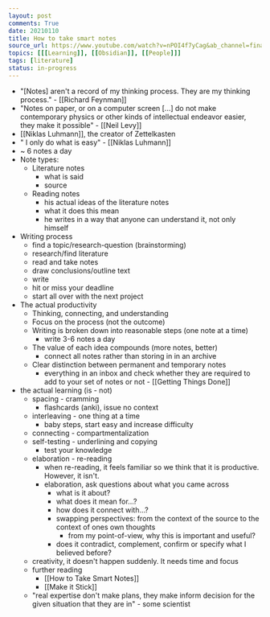 ```yaml
---
layout: post
comments: True
date: 20210110
title: How to take smart notes
source_url: https://www.youtube.com/watch?v=nPOI4f7yCag&ab_channel=finance-meet175-org
topics: [[[Learning]], [[Obsidian]], [[People]]]
tags: [literature]
status: in-progress
---
```


-   "[Notes] aren't a record of my thinking process. They are my thinking process." - [[Richard Feynman]]
-   "Notes on paper, or on a computer screen [...] do not make contemporary physics or other kinds of intellectual endeavor easier, they make it possible" - [[Neil Levy]]
-   [[Niklas Luhmann]], the creator of Zettelkasten
-   " I only do what is easy" - [[Niklas Luhmann]]
-   ~ 6 notes a day
-   Note types:
    -   Literature notes
        -   what is said
        -   source
    -   Reading notes
        -   his actual ideas of the literature notes
        -   what it does this mean
        -   he writes in a way that anyone can understand it, not only himself
-   Writing process
    -   find a topic/research-question (brainstorming)
    -   research/find literature
    -   read and take notes
    -   draw conclusions/outline text
    -   write
    -   hit or miss your deadline
    -   start all over with the next project
-   The actual productivity
    -   Thinking, connecting, and understanding
    -   Focus on the process (not the outcome)
    -   Writing is broken down into reasonable steps (one note at a time)
        -   write 3-6 notes a day
    -   The value of each idea compounds (more notes, better)
        -   connect all notes rather than storing in in an archive
    -   Clear distinction between permanent and temporary notes
        -   everything in an inbox and check whether they are required to add to your set of notes or not - [[Getting Things Done]]
-   the actual learning (is - not)
    -   spacing - cramming
        -   flashcards (anki), issue no context
    -   interleaving - one thing at a time
        -   baby steps, start easy and increase difficulty
    -   connecting - compartmentalization
    -   self-testing - underlining and copying
        -   test your knowledge
    -   elaboration - re-reading
        -   when re-reading, it feels familiar so we think that it is productive. However, it isn't.
        -   elaboration, ask questions about what you came across
            -   what is it about?
            -   what does it mean for...?
            -   how does it connect with...?
            -   swapping perspectives: from the context of the source to the context of ones own thoughts
                -   from my point-of-view, why this is important and useful?
            -   does it contradict, complement, confirm or specify what I believed before?
    -   creativity, it doesn't happen suddenly. It needs time and focus
    -   further reading
        -   [[How to Take Smart Notes]]
        -   [[Make it Stick]]
    -   "real expertise don't make plans, they make inform decision for the given situation that they are in" - some scientist
